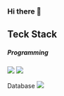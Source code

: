 ### Hi there 👋

## Teck Stack

##### Programming
<span>
<img src="https://img.shields.io/badge/c-%2300599C.svg?style=for-the-badge&logo=c&logoColor=white">
</span>
<span>
<img src="https://img.shields.io/badge/c++-%2300599C.svg?style=for-the-badge&logo=c%2B%2B&logoColor=white">
</span>

Database 
<img src="https://img.shields.io/badge/mysql-%2300f.svg?style=for-the-badge&logo=mysql&logoColor=white">

<!--
**Storkycold/Storkycold** is a ✨ _special_ ✨ repository because its `README.md` (this file) appears on your GitHub profile.

Here are some ideas to get you started:

- 🔭 I’m currently working on ...
- 🌱 I’m currently learning ...
- 👯 I’m looking to collaborate on ...
- 🤔 I’m looking for help with ...
- 💬 Ask me about ...
- 📫 How to reach me: ...
- 😄 Pronouns: ...
- ⚡ Fun fact: ...
-->

